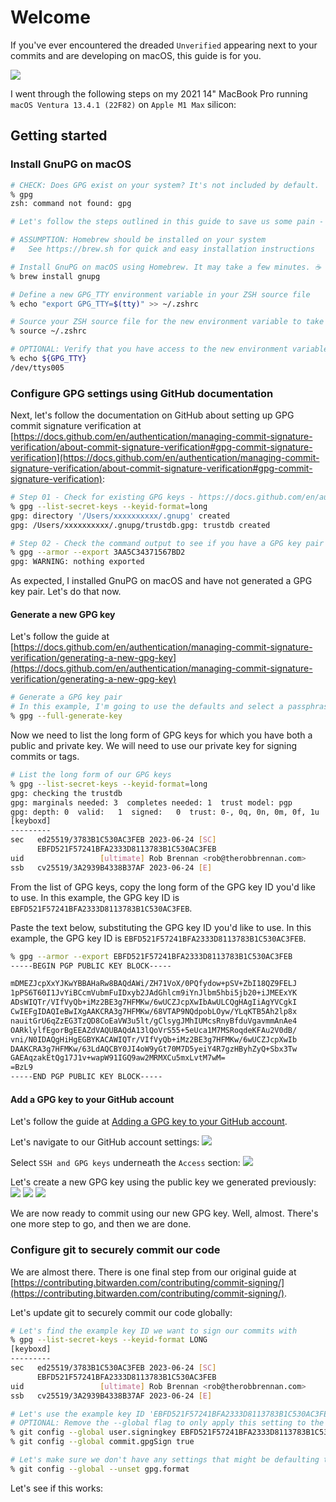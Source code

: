 # Welcome
If you've ever encountered the dreaded `Unverified` appearing next to your commits and are developing on macOS, this guide is for you.

![](assets/00-github-commit-unverified.png)

I went through the following steps on my 2021 14" MacBook Pro running `macOS Ventura 13.4.1 (22F82)` on `Apple M1 Max` silicon:

## Getting started

### Install GnuPG on macOS
```sh
# CHECK: Does GPG exist on your system? It's not included by default.
% gpg
zsh: command not found: gpg

# Let's follow the steps outlined in this guide to save us some pain - https://contributing.bitwarden.com/contributing/commit-signing/

# ASSUMPTION: Homebrew should be installed on your system
#   See https://brew.sh for quick and easy installation instructions

# Install GnuPG on macOS using Homebrew. It may take a few minutes. ☕️
% brew install gnupg

# Define a new GPG_TTY environment variable in your ZSH source file
% echo "export GPG_TTY=$(tty)" >> ~/.zshrc

# Source your ZSH source file for the new environment variable to take effect
% source ~/.zshrc

# OPTIONAL: Verify that you have access to the new environment variable
% echo ${GPG_TTY}
/dev/ttys005
```

### Configure GPG settings using GitHub documentation
Next, let's follow the documentation on GitHub about setting up GPG commit signature verification at [https://docs.github.com/en/authentication/managing-commit-signature-verification/about-commit-signature-verification#gpg-commit-signature-verification](https://docs.github.com/en/authentication/managing-commit-signature-verification/about-commit-signature-verification#gpg-commit-signature-verification):

```sh
# Step 01 - Check for existing GPG keys - https://docs.github.com/en/authentication/managing-commit-signature-verification/checking-for-existing-gpg-keys
% gpg --list-secret-keys --keyid-format=long
gpg: directory '/Users/xxxxxxxxxx/.gnupg' created
gpg: /Users/xxxxxxxxxx/.gnupg/trustdb.gpg: trustdb created

# Step 02 - Check the command output to see if you have a GPG key pair
% gpg --armor --export 3AA5C34371567BD2
gpg: WARNING: nothing exported
```

As expected, I installed GnuPG on macOS and have not generated a GPG key pair. Let's do that now.

#### Generate a new GPG key
Let's follow the guide at [https://docs.github.com/en/authentication/managing-commit-signature-verification/generating-a-new-gpg-key](https://docs.github.com/en/authentication/managing-commit-signature-verification/generating-a-new-gpg-key)

```sh
# Generate a GPG key pair
# In this example, I'm going to use the defaults and select a passphrase
% gpg --full-generate-key
```

Now we need to list the long form of GPG keys for which you have both a public and private key. We will need to use our private key for signing commits or tags.

```sh
# List the long form of our GPG keys
% gpg --list-secret-keys --keyid-format=long
gpg: checking the trustdb
gpg: marginals needed: 3  completes needed: 1  trust model: pgp
gpg: depth: 0  valid:   1  signed:   0  trust: 0-, 0q, 0n, 0m, 0f, 1u
[keyboxd]
---------
sec   ed25519/3783B1C530AC3FEB 2023-06-24 [SC]
      EBFD521F57241BFA2333D8113783B1C530AC3FEB
uid                 [ultimate] Rob Brennan <rob@therobbrennan.com>
ssb   cv25519/3A2939B4338B37AF 2023-06-24 [E]
```

From the list of GPG keys, copy the long form of the GPG key ID you'd like to use. In this example, the GPG key ID is `EBFD521F57241BFA2333D8113783B1C530AC3FEB`.

Paste the text below, substituting the GPG key ID you'd like to use. In this example, the GPG key ID is `EBFD521F57241BFA2333D8113783B1C530AC3FEB`.

```sh
% gpg --armor --export EBFD521F57241BFA2333D8113783B1C530AC3FEB
-----BEGIN PGP PUBLIC KEY BLOCK-----

mDMEZJcpXxYJKwYBBAHaRw8BAQdAWi/ZH71VoX/0PQfydow+pSV+ZbI18QZ9FELJ
1pPS6T60I1JvYiBCcmVubmFuIDxyb2JAdGhlcm9iYnJlbm5hbi5jb20+iJMEExYK
ADsWIQTr/VIfVyQb+iMz2BE3g7HFMKw/6wUCZJcpXwIbAwULCQgHAgIiAgYVCgkI
CwIEFgIDAQIeBwIXgAAKCRA3g7HFMKw/68VTAP9NQdpobLOyw/YLqKTB5Ah2lp8x
nauitGrU6qZzEG3TzQD8CoEaVW3u5lt/gClsygJMhIUMcsRnyBfduVgavmmAnAe4
OARklylfEgorBgEEAZdVAQUBAQdA13lQoVrS55+5eUca1M7MSRoqdeKFAu2V0dB/
vni/N0IDAQgHiHgEGBYKACAWIQTr/VIfVyQb+iMz2BE3g7HFMKw/6wUCZJcpXwIb
DAAKCRA3g7HFMKw/63LdAQCBY0JI4oW9yGt70M7D5yeiY4R7gzHByhZyQ+Sbx3Tw
GAEAqzakEtQg17J1v+wapW91IGQ9aw2MRMXCu5mxLvtM7wM=
=BzL9
-----END PGP PUBLIC KEY BLOCK-----
```

#### Add a GPG key to your GitHub account
Let's follow the guide at [Adding a GPG key to your GitHub account](https://docs.github.com/en/authentication/managing-commit-signature-verification/adding-a-gpg-key-to-your-github-account).

Let's navigate to our GitHub account settings:
![](assets/01-github-account-settings.png)

Select `SSH and GPG keys` underneath the `Access` section:
![](assets/02-github-account-access-ssh-and-gpg-keys-before.png)

Let's create a new GPG key using the public key we generated previously:
![](assets/03-github-account-access-ssh-and-gpg-keys-new-gpg-key.png)
![](assets/04-github-account-access-ssh-and-gpg-keys-new-gpg-key-add-new.png)
![](assets/05-github-account-access-ssh-and-gpg-keys-after.png)

We are now ready to commit using our new GPG key. Well, almost. There's one more step to go, and then we are done.

### Configure git to securely commit our code
We are almost there. There is one final step from our original guide at [https://contributing.bitwarden.com/contributing/commit-signing/](https://contributing.bitwarden.com/contributing/commit-signing/).

Let's update git to securely commit our code globally:

```sh
# Let's find the example key ID we want to sign our commits with
% gpg --list-secret-keys --keyid-format LONG
[keyboxd]
---------
sec   ed25519/3783B1C530AC3FEB 2023-06-24 [SC]
      EBFD521F57241BFA2333D8113783B1C530AC3FEB
uid                 [ultimate] Rob Brennan <rob@therobbrennan.com>
ssb   cv25519/3A2939B4338B37AF 2023-06-24 [E]

# Let's use the example key ID 'EBFD521F57241BFA2333D8113783B1C530AC3FEB' as our signing key
# OPTIONAL: Remove the --global flag to only apply this setting to the current repository
% git config --global user.signingkey EBFD521F57241BFA2333D8113783B1C530AC3FEB
% git config --global commit.gpgSign true

# Let's make sure we don't have any settings that might be defaulting to using SSH for signing, etc.
% git config --global --unset gpg.format
```

Let's see if this works:
